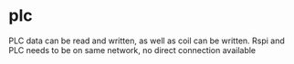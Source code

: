 # plc
PLC data can be read and written, as well as coil can be written.
Rspi and PLC needs to be on same network, no direct connection available
